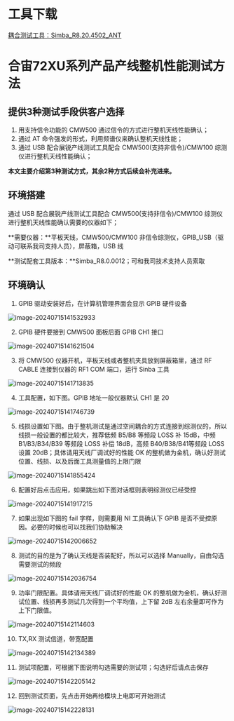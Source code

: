 # 工具下载

[耦合测试工具：Simba_R8.20.4502_ANT](https://cdn.openluat-luatcommunity.openluat.com/attachment/20210224145939372_Simba_R8.20.4502_ANT.rar)

# 合宙72XU系列产品产线整机性能测试方法

## 提供3种测试手段供客户选择

1. 用支持信令功能的 CMW500 通过信令的方式进行整机天线性能确认；
2. 通过 AT 命令强发的形式，利用频谱仪来确认整机天线性能；
3. 通过 USB 配合展锐产线测试工具配合 CMW500(支持非信令)/CMW100 综测仪进行整机天线性能确认；

**本文主要介绍第3种测试方式，其余2种方式后续会补充进来。**

## 环境搭建

通过 USB 配合展锐产线测试工具配合 CMW500(支持非信令)/CMW100 综测仪进行整机天线性能确认需要的仪器如下；

**需要仪器：**平板天线，CMW500/CMW100 非信令综测仪，GPIB_USB（驱动可联系我司支持人员），屏蔽箱，USB 线

**测试配套工具版本：**Simba_R8.0.0012；可和我司技术支持人员索取

## 环境确认

1. GPIB 驱动安装好后，在计算机管理界面会显示 GPIB 硬件设备

![image-20240715141532933](../../image/开发工具及使用说明/耦合测试工具/image-20240715141532933.png)

2. GPIB 硬件要接到 CMW500 面板后面 GPIB CH1 接口

![image-20240715141621504](../../image/开发工具及使用说明/耦合测试工具/image-20240715141621504.png)

3. 将 CMW500 仪器开机，平板天线或者整机夹具放到屏蔽箱里，通过 RF CABLE 连接到仪器的 RF1 COM 端口，运行 Sinba 工具

![image-20240715141713835](../../image/开发工具及使用说明/耦合测试工具/image-20240715141713835.png)

4. 工具配置，如下图。GPIB 地址一般仪器默认 CH1 是 20

![image-20240715141746739](../../image/开发工具及使用说明/耦合测试工具/image-20240715141746739.png)

5. 线损设置如下图。由于整机测试是通过空间耦合的方式连接到综测仪的，所以线损一般设置的都比较大，推荐低频 B5/B8 等频段 LOSS 补 15dB，中频 B1/B3/B34/B39 等频段 LOSS 补偿 18dB，高频 B40/B38/B41等频段 LOSS 设置 20dB；具体请用天线厂调试好的性能 OK 的整机做为金机，确认好测试位置、线损、以及后面工具测量值的上限门限

![image-20240715141855424](../../image/开发工具及使用说明/耦合测试工具/image-20240715141855424.png)

6. 配置好后点击应用，如果跳出如下图对话框则表明综测仪已经受控

![image-20240715141917215](../../image/开发工具及使用说明/耦合测试工具/image-20240715141917215.png)

7. 如果出现如下图的 fail 字样，则需要用 NI 工具确认下 GPIB 是否不受控原因。必要的时候也可以找我们协助解决

![image-20240715142006652](../../image/开发工具及使用说明/耦合测试工具/image-20240715142006652.png)

8. 测试的目的是为了确认天线是否装配好，所以可以选择 Manually，自由勾选需要测试的频段

![image-20240715142036754](../../image/开发工具及使用说明/耦合测试工具/image-20240715142036754.png)

9. 功率门限配置。具体请用天线厂调试好的性能 OK 的整机做为金机，确认好测试位置、线损再多测试几次得到一个平均值，上下留 2dB 左右余量即可作为上下门限值。

![image-20240715142114603](../../image/开发工具及使用说明/耦合测试工具/image-20240715142114603.png)

10. TX,RX 测试信道，带宽配置

![image-20240715142134389](../../image/开发工具及使用说明/耦合测试工具/image-20240715142134389.png)

11. 测试项配置，可根据下图说明勾选需要的测试项；勾选好后请点击保存

![image-20240715142205142](../../image/开发工具及使用说明/耦合测试工具/image-20240715142205142.png)

12. 回到测试页面，先点击开始再给模块上电即可开始测试

![image-20240715142228131](../../image/开发工具及使用说明/耦合测试工具/image-20240715142228131.png)